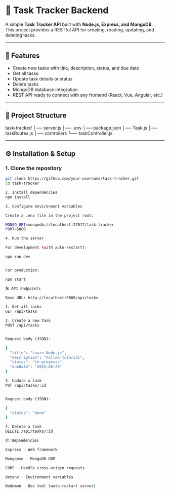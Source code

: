 # 📝 Task Tracker Backend

A simple **Task Tracker API** built with **Node.js, Express, and MongoDB**.  
This project provides a RESTful API for creating, reading, updating, and deleting tasks.

---

## 🚀 Features
- Create new tasks with title, description, status, and due date
- Get all tasks
- Update task details or status
- Delete tasks
- MongoDB database integration
- REST API ready to connect with any frontend (React, Vue, Angular, etc.)

---

## 📂 Project Structure
task-tracker/
│── server.js
│── .env
│── package.json
│── Task.js
│── taskRoutes.js
│── controllers
└── taskController.js


---

## ⚙️ Installation & Setup

### 1. Clone the repository
```bash
git clone https://github.com/your-username/task-tracker.git
cd task-tracker

2. Install dependencies
npm install

3. Configure environment variables

Create a .env file in the project root:

MONGO_URI=mongodb://localhost:27017/task-tracker
PORT=5000

4. Run the server

For development (with auto-restart):

npm run dev


For production:

npm start

🛠️ API Endpoints

Base URL: http://localhost:5000/api/tasks

1. Get all tasks
GET /api/tasks

2. Create a new task
POST /api/tasks


Request body (JSON):

{
  "title": "Learn Node.js",
  "description": "Follow tutorial",
  "status": "in-progress",
  "dueDate": "2025-08-20"
}

3. Update a task
PUT /api/tasks/:id


Request body (JSON):

{
  "status": "done"
}

4. Delete a task
DELETE /api/tasks/:id

📦 Dependencies

Express - Web framework

Mongoose - MongoDB ODM

CORS - Handle cross-origin requests

dotenv - Environment variables

Nodemon - Dev tool (auto-restart server)
